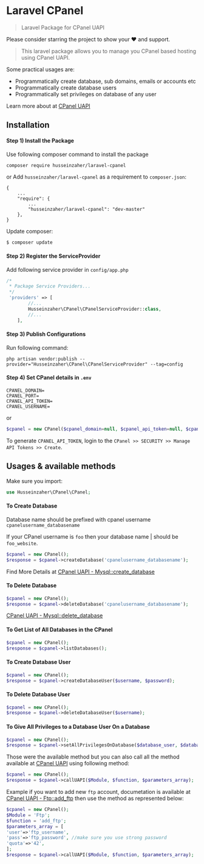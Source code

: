 # Laravel CPanel

> Laravel Package for CPanel UAPI  
  
Please consider starring the project to show your :heart: and support.  

> This laravel package allows you to manage you CPanel based hosting using CPanel UAPI. 

Some practical usages are:
- Programmatically create database, sub domains, emails or accounts etc
- Programmatically create database users
- Programmatically set privileges on database of any user

Learn more about at [CPanel UAPI](https://documentation.cpanel.net/display/DD/Guide+to+UAPI)

## Installation 

#### Step 1) Install the Package
Use following composer command to install the package
```bash  
composer require husseinzaher/laravel-cpanel  
```
or
Add `husseinzaher/laravel-cpanel` as a requirement to `composer.json`:

```
{
    ...
    "require": {
        ...
        "husseinzaher/laravel-cpanel": "dev-master"
    },
}
```

Update composer:

```
$ composer update
```
#### Step 2) Register the ServiceProvider
Add following service provider in `config/app.php`  
```php  
/*  
 * Package Service Providers...  
 */ 
 'providers' => [  
        //...  
        Husseinzaher\CPanel\CPanelServiceProvider::class,   
        //...  
    ],
```

#### Step 3) Publish Configurations
Run following command:
```
php artisan vendor:publish --provider="Husseinzaher\CPanel\CPanelServiceProvider" --tag=config
```
#### Step 4) Set CPanel details in `.env`
```
CPANEL_DOMAIN= 
CPANEL_PORT=
CPANEL_API_TOKEN=
CPANEL_USERNAME=
```
or

```php
$cpanel = new CPanel($cpanel_domain=null, $cpanel_api_token=null, $cpanel_username=null, $protocol='https', $port=2083);
```

To generate `CPANEL_API_TOKEN`, login to the `CPanel >> SECURITY >> Manage API Tokens >> Create`.

## Usages & available methods 
Make sure you import:
```php
use Husseinzaher\CPanel\CPanel;
```

#### To Create Database
Database name should be prefixed with cpanel username `cpanelusername_databasename`

If your CPanel username is `foo` then your database name 
| should be `foo_website`.

```php
$cpanel = new CPanel();
$response = $cpanel->createDatabase('cpanelusername_databasename');
```
Find More Details at [CPanel UAPI - Mysql::create_database](https://documentation.cpanel.net/display/DD/UAPI+Functions+-+Mysql::create_database)

#### To Delete Database

```php
$cpanel = new CPanel();  
$response = $cpanel->deleteDatabase('cpanelusername_databasename');
```

[CPanel UAPI - Mysql::delete_database](https://documentation.cpanel.net/display/DD/UAPI+Functions+-+Mysql%3A%3Adelete_database)

#### To Get List of All Databases in the CPanel

```php
$cpanel = new CPanel();  
$response = $cpanel->listDatabases();
```
#### To Create Database User

```php
$cpanel = new CPanel();  
$response = $cpanel->createDatabaseUser($username, $password);
```
#### To Delete Database User

```php
$cpanel = new CPanel();  
$response = $cpanel->deleteDatabaseUser($username);
```

#### To Give All Privileges to a Database User On a Database

```php
$cpanel = new CPanel();  
$response = $cpanel->setAllPrivilegesOnDatabase($database_user, $database_name);
```

Those were the available method but you can also call all the method available at  [CPanel UAPI](https://documentation.cpanel.net/display/DD/Guide+to+UAPI) using following method:
```php
$cpanel = new CPanel();  
$response = $cpanel->callUAPI($Module, $function, $parameters_array);
```
Example if you want to add new `ftp` account, documetation is available at [CPanel UAPI - Ftp::add_ftp](https://documentation.cpanel.net/display/DD/UAPI+Functions+-+Ftp%3A%3Aadd_ftp) then use the method as represented below:
```php
$cpanel = new CPanel();  
$Module = 'Ftp';
$function = 'add_ftp';
$parameters_array = [
'user'=>'ftp_username',
'pass'=>'ftp_password', //make sure you use strong password
'quota'=>'42',
];
$response = $cpanel->callUAPI($Module, $function, $parameters_array);
``` 
